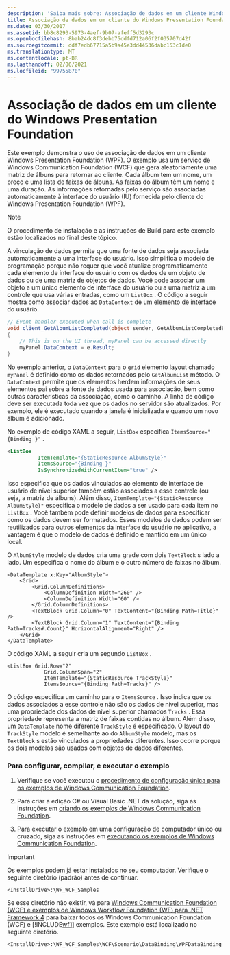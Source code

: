 ```yaml
---
description: 'Saiba mais sobre: Associação de dados em um cliente Windows Presentation Foundation'
title: Associação de dados em um cliente do Windows Presentation Foundation
ms.date: 03/30/2017
ms.assetid: bb8c8293-5973-4aef-9b07-afeff5d3293c
ms.openlocfilehash: 8bab24dc8f3debb75ddfd712a06f2f035707d42f
ms.sourcegitcommit: ddf7edb67715a5b9a45e3dd44536dabc153c1de0
ms.translationtype: MT
ms.contentlocale: pt-BR
ms.lasthandoff: 02/06/2021
ms.locfileid: "99755870"
---
```

# <a name="data-binding-in-a-windows-presentation-foundation-client"></a>Associação de dados em um cliente do Windows Presentation Foundation

Este exemplo demonstra o uso de associação de dados em um cliente Windows Presentation Foundation (WPF). O exemplo usa um serviço de Windows Communication Foundation (WCF) que gera aleatoriamente uma matriz de álbuns para retornar ao cliente. Cada álbum tem um nome, um preço e uma lista de faixas de álbuns. As faixas do álbum têm um nome e uma duração. As informações retornadas pelo serviço são associadas automaticamente à interface do usuário (IU) fornecida pelo cliente do Windows Presentation Foundation (WPF).  
  
> [!NOTE]
> O procedimento de instalação e as instruções de Build para este exemplo estão localizados no final deste tópico.  
  
 A vinculação de dados permite que uma fonte de dados seja associada automaticamente a uma interface do usuário. Isso simplifica o modelo de programação porque não requer que você atualize programaticamente cada elemento de interface do usuário com os dados de um objeto de dados ou de uma matriz de objetos de dados. Você pode associar um objeto a um único elemento de interface do usuário ou a uma matriz a um controle que usa várias entradas, como um `ListBox` . O código a seguir mostra como associar dados ao `DataContext` de um elemento de interface do usuário.  
  
```csharp  
// Event handler executed when call is complete  
void client_GetAlbumListCompleted(object sender, GetAlbumListCompletedEventArgs e)  
{  
    // This is on the UI thread, myPanel can be accessed directly  
    myPanel.DataContext = e.Result;
}  
```  
  
 No exemplo anterior, o `DataContext` para o `grid` elemento layout chamado `myPanel` é definido como os dados retornados pelo `GetAlbumList` método. O `DataContext` permite que os elementos herdem informações de seus elementos pai sobre a fonte de dados usada para associação, bem como outras características da associação, como o caminho. A linha de código deve ser executada toda vez que os dados no servidor são atualizados. Por exemplo, ele é executado quando a janela é inicializada e quando um novo álbum é adicionado.  
  
 No exemplo de código XAML a seguir, `ListBox` especifica `ItemsSource="{Binding }"` .  
  
```xml  
<ListBox
          ItemTemplate="{StaticResource AlbumStyle}"  
          ItemsSource="{Binding }"
          IsSynchronizedWithCurrentItem="true" />  
```  
  
 Isso especifica que os dados vinculados ao elemento de interface de usuário de nível superior também estão associados a esse controle (ou seja, a matriz de álbuns). Além disso, `ItemTemplate="{StaticResource AlbumStyle}"` especifica o modelo de dados a ser usado para cada item no `ListBox` . Você também pode definir modelos de dados para especificar como os dados devem ser formatados. Esses modelos de dados podem ser reutilizados para outros elementos da interface do usuário no aplicativo, a vantagem é que o modelo de dados é definido e mantido em um único local.  
  
 O `AlbumStyle` modelo de dados cria uma grade com dois `TextBlock` s lado a lado. Um especifica o nome do álbum e o outro número de faixas no álbum.  
  
```xaml  
<DataTemplate x:Key="AlbumStyle">  
    <Grid>  
        <Grid.ColumnDefinitions>  
            <ColumnDefinition Width="260" />  
            <ColumnDefinition Width="60" />  
        </Grid.ColumnDefinitions>  
        <TextBlock Grid.Column="0" TextContent="{Binding Path=Title}" />  
        <TextBlock Grid.Column="1" TextContent="{Binding Path=Tracks#.Count}" HorizontalAlignment="Right" />  
    </Grid>  
</DataTemplate>  
```  
  
 O código XAML a seguir cria um segundo `ListBox` .  
  
```xaml  
<ListBox Grid.Row="2"
            Grid.ColumnSpan="2"
            ItemTemplate="{StaticResource TrackStyle}"  
            ItemsSource="{Binding Path=Tracks}" />  
```  
  
 O código especifica um caminho para o `ItemsSource` . Isso indica que os dados associados a esse controle não são os dados de nível superior, mas uma propriedade dos dados de nível superior chamados `Tracks` . Essa propriedade representa a matriz de faixas contidas no álbum. Além disso, um `DataTemplate` nome diferente `TrackStyle` é especificado. O layout do `TrackStyle` modelo é semelhante ao do `AlbumStyle` modelo, mas os `TextBlock` s estão vinculados a propriedades diferentes. Isso ocorre porque os dois modelos são usados com objetos de dados diferentes.  
  
### <a name="to-set-up-build-and-run-the-sample"></a>Para configurar, compilar, e executar o exemplo  
  
1. Verifique se você executou o [procedimento de configuração única para os exemplos de Windows Communication Foundation](one-time-setup-procedure-for-the-wcf-samples.md).  
  
2. Para criar a edição C# ou Visual Basic .NET da solução, siga as instruções em [criando os exemplos de Windows Communication Foundation](building-the-samples.md).  
  
3. Para executar o exemplo em uma configuração de computador único ou cruzado, siga as instruções em [executando os exemplos de Windows Communication Foundation](running-the-samples.md).  
  
> [!IMPORTANT]
> Os exemplos podem já estar instalados no seu computador. Verifique o seguinte diretório (padrão) antes de continuar.  
>
> `<InstallDrive>:\WF_WCF_Samples`  
>
> Se esse diretório não existir, vá para [Windows Communication Foundation (WCF) e exemplos de Windows Workflow Foundation (WF) para .NET Framework 4](https://www.microsoft.com/download/details.aspx?id=21459) para baixar todos os Windows Communication Foundation (WCF) e [!INCLUDE[wf1](../../../../includes/wf1-md.md)] exemplos. Este exemplo está localizado no seguinte diretório.  
>
> `<InstallDrive>:\WF_WCF_Samples\WCF\Scenario\DataBinding\WPFDataBinding`  
